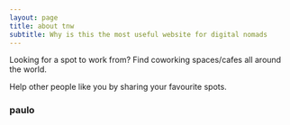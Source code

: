 ```yaml
---
layout: page
title: about tnw
subtitle: Why is this the most useful website for digital nomads
---
```


Looking for a spot to work from? Find coworking spaces/cafes all around the world. 

Help other people like you by sharing your favourite spots. 



### paulo


